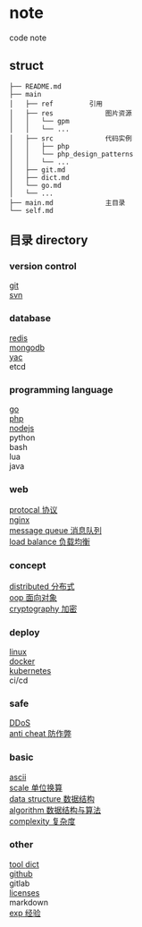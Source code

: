 # note  
code note  
  
## struct  
  
```  
├── README.md  
├── main  
│   ├── ref         引用  
│   ├── res             图片资源  
│   │   └── gpm  
│   │   └── ...  
│   ├── src             代码实例  
│   │   ├── php  
│   │   └── php_design_patterns  
│   │   └── ...  
│   ├── git.md  
│   ├── dict.md  
│   └── go.md  
│   └── ...  
├── main.md             主目录  
└── self.md  
```  
  
## 目录 directory  
  
### version control  
[ git ](main/git.md)  
[ svn ](main/svn.md)  
  
### database  
[ redis ](main/redis.md)  
[ mongodb ](main/mongodb.md)  
[ yac ](main/yac.md)  
etcd  
  
### programming language  
[ go ](main/go.md)  
[ php ](main/php.md)  
[ nodejs ](main/nodejs.md)  
python  
bash  
lua  
java  
  
### web  
[ protocal 协议 ](main/protocal.md)  
[ nginx ](main/nginx.md)  
[ message queue 消息队列 ](main/mq.md)  
[ load balance 负载均衡 ](main/load_balance.md)  

### concept
[ distributed 分布式 ](main/distributed.md)  
[ oop 面向对象 ](main/oop.md)  
[ cryptography 加密 ](main/crypt.md)  
  
### deploy  
[ linux ](main/linux.md)  
[ docker ](main/docker.md)  
[ kubernetes ](main/k8s.md)  
ci/cd  
  
### safe  
[ DDoS ](main/ddos.md)  
[ anti cheat 防作弊 ](main/anti_cheat.md)  

### basic  
[ ascii ](main/ascii.md)  
[ scale 单位换算 ](main/scale.md)  
[ data structure 数据结构 ](main/data-struct.md)  
[ algorithm 数据结构与算法 ](main/algorithm.md)  
[ complexity 复杂度 ](main/complexity.md)  
  
### other  
[ tool ](main/tool.md)
[ dict ](main/dict.md)  
[ github ](main/github.md)  
gitlab  
[ licenses ](main/licenses.md)  
markdown  
[ exp 经验 ](main/exp.md)  